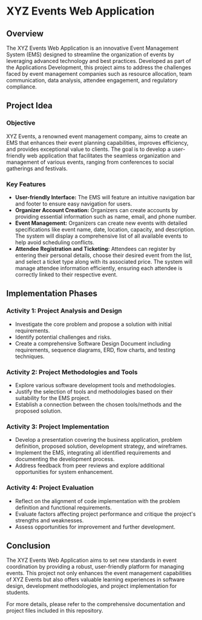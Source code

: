 # XYZ Events Web Application

## Overview
The XYZ Events Web Application is an innovative Event Management System (EMS) designed to streamline the organization of events by leveraging advanced technology and best practices. Developed as part of the Applications Development, this project aims to address the challenges faced by event management companies such as resource allocation, team communication, data analysis, attendee engagement, and regulatory compliance.

## Project Idea

### Objective
XYZ Events, a renowned event management company, aims to create an EMS that enhances their event planning capabilities, improves efficiency, and provides exceptional value to clients. The goal is to develop a user-friendly web application that facilitates the seamless organization and management of various events, ranging from conferences to social gatherings and festivals.

### Key Features
- **User-friendly Interface:** The EMS will feature an intuitive navigation bar and footer to ensure easy navigation for users.
- **Organizer Account Creation:** Organizers can create accounts by providing essential information such as name, email, and phone number.
- **Event Management:** Organizers can create new events with detailed specifications like event name, date, location, capacity, and description. The system will display a comprehensive list of all available events to help avoid scheduling conflicts.
- **Attendee Registration and Ticketing:** Attendees can register by entering their personal details, choose their desired event from the list, and select a ticket type along with its associated price. The system will manage attendee information efficiently, ensuring each attendee is correctly linked to their respective event.

## Implementation Phases

### Activity 1: Project Analysis and Design
- Investigate the core problem and propose a solution with initial requirements.
- Identify potential challenges and risks.
- Create a comprehensive Software Design Document including requirements, sequence diagrams, ERD, flow charts, and testing techniques.

### Activity 2: Project Methodologies and Tools
- Explore various software development tools and methodologies.
- Justify the selection of tools and methodologies based on their suitability for the EMS project.
- Establish a connection between the chosen tools/methods and the proposed solution.

### Activity 3: Project Implementation
- Develop a presentation covering the business application, problem definition, proposed solution, development strategy, and wireframes.
- Implement the EMS, integrating all identified requirements and documenting the development process.
- Address feedback from peer reviews and explore additional opportunities for system enhancement.

### Activity 4: Project Evaluation
- Reflect on the alignment of code implementation with the problem definition and functional requirements.
- Evaluate factors affecting project performance and critique the project's strengths and weaknesses.
- Assess opportunities for improvement and further development.

## Conclusion
The XYZ Events Web Application aims to set new standards in event coordination by providing a robust, user-friendly platform for managing events. This project not only enhances the event management capabilities of XYZ Events but also offers valuable learning experiences in software design, development methodologies, and project implementation for students.

For more details, please refer to the comprehensive documentation and project files included in this repository.
